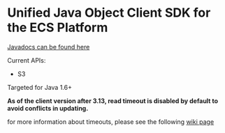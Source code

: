Unified Java Object Client SDK for the ECS Platform
===

[Javadocs can be found here](http://emcecs.github.io/ecs-object-client-java/latest/javadoc/)

Current APIs:

- S3

Targeted for Java 1.6+

**As of the client version after 3.13, read timeout is disabled by default to avoid conflicts in updating.**

for more information about timeouts, please see the following [wiki page](https://github.com/EMCECS/ecs-object-client-java/wiki/Changing-Timeouts)


